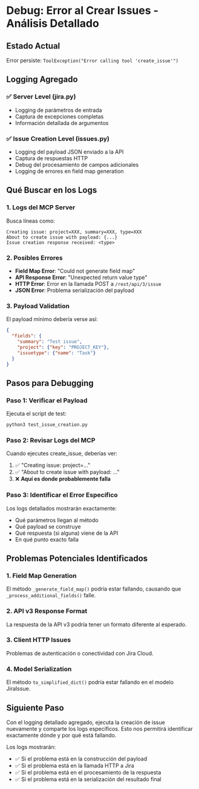 # Debug: Error al Crear Issues - Análisis Detallado

## Estado Actual
Error persiste: `ToolException("Error calling tool 'create_issue'")`

## Logging Agregado

### ✅ **Server Level (jira.py)**
- Logging de parámetros de entrada
- Captura de excepciones completas 
- Información detallada de argumentos

### ✅ **Issue Creation Level (issues.py)**
- Logging del payload JSON enviado a la API
- Captura de respuestas HTTP
- Debug del procesamiento de campos adicionales
- Logging de errores en field map generation

## Qué Buscar en los Logs

### 1. **Logs del MCP Server**
Busca líneas como:
```
Creating issue: project=XXX, summary=XXX, type=XXX
About to create issue with payload: {...}
Issue creation response received: <type>
```

### 2. **Posibles Errores**
- **Field Map Error**: "Could not generate field map"
- **API Response Error**: "Unexpected return value type"
- **HTTP Error**: Error en la llamada POST a `/rest/api/3/issue`
- **JSON Error**: Problema serialización del payload

### 3. **Payload Validation**
El payload mínimo debería verse así:
```json
{
  "fields": {
    "summary": "Test issue",
    "project": {"key": "PROJECT_KEY"},
    "issuetype": {"name": "Task"}
  }
}
```

## Pasos para Debugging

### Paso 1: Verificar el Payload
Ejecuta el script de test:
```bash
python3 test_issue_creation.py
```

### Paso 2: Revisar Logs del MCP
Cuando ejecutes create_issue, deberías ver:
1. ✅ "Creating issue: project=..." 
2. ✅ "About to create issue with payload: ..."
3. ❌ **Aquí es donde probablemente falla**

### Paso 3: Identificar el Error Específico
Los logs detallados mostrarán exactamente:
- Qué parámetros llegan al método
- Qué payload se construye
- Qué respuesta (si alguna) viene de la API
- En qué punto exacto falla

## Problemas Potenciales Identificados

### 1. **Field Map Generation**
El método `_generate_field_map()` podría estar fallando, causando que `_process_additional_fields()` falle.

### 2. **API v3 Response Format**
La respuesta de la API v3 podría tener un formato diferente al esperado.

### 3. **Client HTTP Issues**
Problemas de autenticación o conectividad con Jira Cloud.

### 4. **Model Serialization**
El método `to_simplified_dict()` podría estar fallando en el modelo JiraIssue.

## Siguiente Paso
Con el logging detallado agregado, ejecuta la creación de issue nuevamente y comparte los logs específicos. Esto nos permitirá identificar exactamente dónde y por qué está fallando.

Los logs mostrarán:
- ✅ Si el problema está en la construcción del payload
- ✅ Si el problema está en la llamada HTTP a Jira
- ✅ Si el problema está en el procesamiento de la respuesta
- ✅ Si el problema está en la serialización del resultado final
